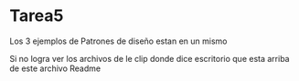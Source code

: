 # Tarea5
Los 3 ejemplos de Patrones de diseño estan en un mismo 

Si no logra ver los archivos de le clip donde dice escritorio que esta arriba de este archivo Readme
